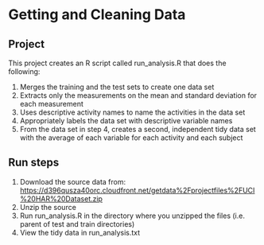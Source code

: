 # Getting and Cleaning Data

## Project
This project creates an R script called run_analysis.R that does the following:
1. Merges the training and the test sets to create one data set
2. Extracts only the measurements on the mean and standard deviation for each measurement
3. Uses descriptive activity names to name the activities in the data set
4. Appropriately labels the data set with descriptive variable names
5. From the data set in step 4, creates a second, independent tidy data set with the average of each variable for each activity and each subject

## Run steps
1. Download the source data from: https://d396qusza40orc.cloudfront.net/getdata%2Fprojectfiles%2FUCI%20HAR%20Dataset.zip 
2. Unzip the source
3. Run run_analysis.R in the directory where you unzipped the files (i.e. parent of test and train directories)
4. View the tidy data in run_analysis.txt
